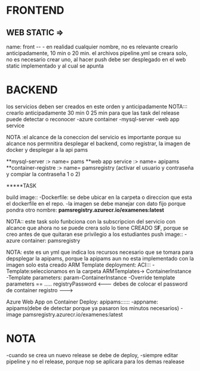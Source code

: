 # **FRONTEND**

## **WEB STATIC** =>
name: front -- -  en realidad cualquier nombre, no es relevante
crearlo anticipadamente, 10 min o 20 min. el archivos pipeline.yml se creara solo, no es necesario crear uno,
al hacer push debe ser desplegado en el web static implementado y al cual se apunta

# **BACKEND**
los servicios deben ser creados en este orden y anticipadamente
NOTA::: crearlo anticipadamente 30 min 0 25 min para que las task del release puede detectar o reconocer
-azure container
-mysql-server
-web app service

NOTA :el alcance de la coneccion del servicio es importante porque su alcance nos permnitira desplegar el backend, como registrar, la imagen de docker y desplegar a la api pams

**mysql-server :> name= pams
**web app service :> name= apipams
**container-registre :> name= pamsregistry  (activar el usuario y contraseña y compiar la contraseña 1 o 2)


*****TASK

build image::
-Dockerfile: se debe ubicar en la carpeta o direccion que esta el dockerfile en el repo.
-la imagen se debe manejar con dato fijo porque pondra otro nombre:  **pamsregistry.azurecr.io/examenes:latest**

NOTA:: este task solo funbciona con la subscripcion del servicio con alcance que ahora no se puede crera solo lo tiene CREADO S****F****, 
porque se creo antes de que quitaran ese privilegio a los estudiantes
push image::
-azure container: pamsregistry


NOTA: este es un yml que indica los recursos necesario que se tomara para depsplegar la apipams, porque la apipams aun no esta implementado con la imagen solo esta creado
ARM Template deployment: ACI:::
-Template:seleccionamos en la carpeta ARMTemplates-> ContainerInstance
-Template parameters: param-ContainerInstance
-Override template parameters == ..... registryPassword <--- debes de colocar el password de container registro --->

Azure Web App on Container Deploy: apipams::::::
-appname: apipams(debe de detectar porque ya pasaron los minutos necesarios)
-image pamsregistry.azurecr.io/examenes:latest





# NOTA
-cuando se crea un nuevo release se debe de deploy, 
-siempre editar pipeline y no el release, porque nop se aplicara para los demas realease

